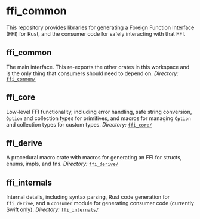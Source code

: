 # ffi_common

This repository provides libraries for generating a Foreign Function Interface (FFI) for Rust, and
the consumer code for safely interacting with that FFI.

## ffi_common

The main interface. This re-exports the other crates in this workspace and is the only thing that 
consumers should need to depend on.
_Directory:_ [`ffi_common/`](ffi_common)

## ffi_core

Low-level FFI functionality, including error handling, safe string conversion, `Option` and
collection types for primitives, and macros for managing `Option` and collection types for custom 
types.
_Directory:_ [`ffi_core/`](ffi_core)

## ffi_derive

A procedural macro crate with macros for generating an FFI for structs, enums, impls, and fns.
_Directory:_ [`ffi_derive/`](ffi_derive)

## ffi_internals

Internal details, including syntax parsing, Rust code generation for `ffi_derive`, and a `consumer`
module for generating consumer code (currently Swift only).
_Directory:_ [`ffi_internals/`](ffi_internals)
